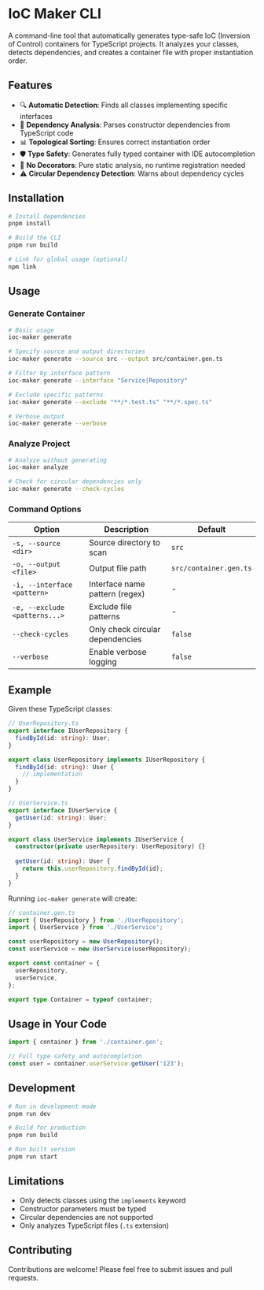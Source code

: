 # IoC Maker CLI

A command-line tool that automatically generates type-safe IoC (Inversion of Control) containers for TypeScript projects. It analyzes your classes, detects dependencies, and creates a container file with proper instantiation order.

## Features

- 🔍 **Automatic Detection**: Finds all classes implementing specific interfaces
- 🧠 **Dependency Analysis**: Parses constructor dependencies from TypeScript code
- 📊 **Topological Sorting**: Ensures correct instantiation order
- 🛡️ **Type Safety**: Generates fully typed container with IDE autocompletion
- 🚫 **No Decorators**: Pure static analysis, no runtime registration needed
- ⚠️ **Circular Dependency Detection**: Warns about dependency cycles

## Installation

```bash
# Install dependencies
pnpm install

# Build the CLI
pnpm run build

# Link for global usage (optional)
npm link
```

## Usage

### Generate Container

```bash
# Basic usage
ioc-maker generate

# Specify source and output directories
ioc-maker generate --source src --output src/container.gen.ts

# Filter by interface pattern
ioc-maker generate --interface "Service|Repository"

# Exclude specific patterns
ioc-maker generate --exclude "**/*.test.ts" "**/*.spec.ts"

# Verbose output
ioc-maker generate --verbose
```

### Analyze Project

```bash
# Analyze without generating
ioc-maker analyze

# Check for circular dependencies only
ioc-maker generate --check-cycles
```

### Command Options

| Option | Description | Default |
|--------|-------------|----------|
| `-s, --source <dir>` | Source directory to scan | `src` |
| `-o, --output <file>` | Output file path | `src/container.gen.ts` |
| `-i, --interface <pattern>` | Interface name pattern (regex) | - |
| `-e, --exclude <patterns...>` | Exclude file patterns | - |
| `--check-cycles` | Only check circular dependencies | `false` |
| `--verbose` | Enable verbose logging | `false` |

## Example

Given these TypeScript classes:

```typescript
// UserRepository.ts
export interface IUserRepository {
  findById(id: string): User;
}

export class UserRepository implements IUserRepository {
  findById(id: string): User {
    // implementation
  }
}

// UserService.ts
export interface IUserService {
  getUser(id: string): User;
}

export class UserService implements IUserService {
  constructor(private userRepository: UserRepository) {}
  
  getUser(id: string): User {
    return this.userRepository.findById(id);
  }
}
```

Running `ioc-maker generate` will create:

```typescript
// container.gen.ts
import { UserRepository } from './UserRepository';
import { UserService } from './UserService';

const userRepository = new UserRepository();
const userService = new UserService(userRepository);

export const container = {
  userRepository,
  userService,
};

export type Container = typeof container;
```

## Usage in Your Code

```typescript
import { container } from './container.gen';

// Full type safety and autocompletion
const user = container.userService.getUser('123');
```

## Development

```bash
# Run in development mode
pnpm run dev

# Build for production
pnpm run build

# Run built version
pnpm run start
```

## Limitations

- Only detects classes using the `implements` keyword
- Constructor parameters must be typed
- Circular dependencies are not supported
- Only analyzes TypeScript files (`.ts` extension)

## Contributing

Contributions are welcome! Please feel free to submit issues and pull requests.